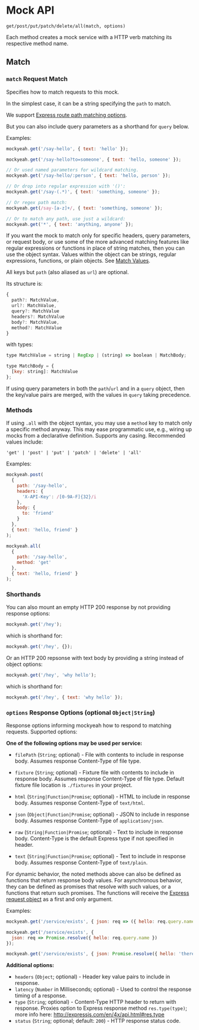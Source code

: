 # Mock API

`get/post/put/patch/delete/all(match, options)`

Each method creates a mock service with a HTTP verb matching its respective method name.

## Match

<div id="parameters"></div>

### `match` Request Match

Specifies how to match requests to this mock.

In the simplest case, it can be a string specifying the `path` to match.

We support [Express route path matching options](https://expressjs.com/en/guide/routing.html#route-paths).

But you can also include query parameters as a shorthand for `query` below.

Examples:

```js
mockyeah.get('/say-hello', { text: 'hello' });

mockyeah.get('/say-hello?to=someone', { text: 'hello, someone' });

// Or used named parameters for wildcard matching.
mockyeah.get('/say-hello/:person', { text: 'hello, person' });

// Or drop into regular expression with '()':
mockyeah.get('/say-(.*)', { text: 'something, someone' });

// Or regex path match:
mockyeah.get(/say-[a-z]+/, { text: 'something, someone' });

// Or to match any path, use just a wildcard:
mockyeah.get('*', { text: 'anything, anyone' });
```

If you want the mock to match only for specific headers, query parameters, or request body,
or use some of the more advanced matching features like regular expressions or functions
in place of string matches, then you can use the object syntax.
Values within the object can be strings, regular expressions,
functions, or plain objects. See [Match Values](Match-Values).

All keys but `path` (also aliased as `url`) are optional.

Its structure is:

<!-- prettier-ignore -->
```js
{
  path?: MatchValue,
  url?: MatchValue,
  query?: MatchValue
  headers?: MatchValue
  body?: MatchValue,
  method?: MatchValue
}
```

with types:

<!-- prettier-ignore -->
```js
type MatchValue = string | RegExp | (string) => boolean | MatchBody;

type MatchBody = {
  [key: string]: MatchValue
};
```

If using query parameters in both the `path`/`url` and in a `query` object, then the key/value
pairs are merged, with the values in `query` taking precedence.

### Methods

If using `.all` with the object syntax, you may use a `method` key to match only a specific method anyway.
This may ease programmatic use, e.g., wiring up mocks from a declarative definition.
Supports any casing. Recommended values include:

`'get' | 'post' | 'put' | 'patch' | 'delete' | 'all'`

Examples:

```js
mockyeah.post(
  {
    path: '/say-hello',
    headers: {
      'X-API-Key': /[0-9A-F]{32}/i
    },
    body: {
      to: 'friend'
    }
  },
  { text: 'hello, friend' }
);
```

```js
mockyeah.all(
  {
    path: '/say-hello',
    method: 'get'
  },
  { text: 'hello, friend' }
);
```

### Shorthands

You can also mount an empty HTTP 200 response by not providing response options:

```js
mockyeah.get('/hey');
```

which is shorthand for:

```js
mockyeah.get('/hey', {});
```

Or an HTTP 200 repsonse with text body by providing a string instead of object options:

```js
mockyeah.get('/hey', 'why hello');
```

which is shorthand for:

```js
mockyeah.get('/hey', { text: 'why hello' });
```

<div id="options"></div>

### `options` Response Options (optional `Object|String`)

Response options informing mockyeah how to respond to matching requests. Supported options:

**One of the following options may be used per service:**

- `filePath` (`String`; optional) - File with contents to include in response body. Assumes response Content-Type of file type.
- `fixture` (`String`; optional) - Fixture file with contents to include in response body. Assumes response Content-Type of file type. Default fixture file location is `./fixtures` in your project.

- `html` (`String|Function|Promise`; optional) - HTML to include in response body. Assumes response Content-Type of `text/html`.
- `json` (`Object|Function|Promise`; optional) - JSON to include in response body. Assumes response Content-Type of `application/json`.
- `raw` (`String|Function|Promise`; optional) - Text to include in response body. Content-Type is the default Express type if not specified in header.
- `text` (`String|Function|Promise`; optional) - Text to include in response body. Assumes response Content-Type of `text/plain`.

For dynamic behavior, the noted methods above can also be defined as functions that return response body values.
For asynchronous behavior, they can be defined as promises that resolve with such values, or a functions that return such promises.
The functions will receive the [Express request object](https://expressjs.com/en/api.html#req) as a first and only argument.

Examples:

```js
mockyeah.get('/service/exists', { json: req => ({ hello: req.query.name }) });
```

```js
mockyeah.get('/service/exists', {
  json: req => Promise.resolve({ hello: req.query.name })
});
```

```js
mockyeah.get('/service/exists', { json: Promise.resolve({ hello: 'there' }) });
```

**Additional options:**

- `headers` (`Object`; optional) - Header key value pairs to include in response.
- `latency` (`Number` in Milliseconds; optional) - Used to control the response timing of a response.
- `type` (`String`; optional) - Content-Type HTTP header to return with response. Proxies option to Express response method `res.type(type)`; more info here: http://expressjs.com/en/4x/api.html#res.type
- `status` (`String`; optional; default: `200`) - HTTP response status code.
